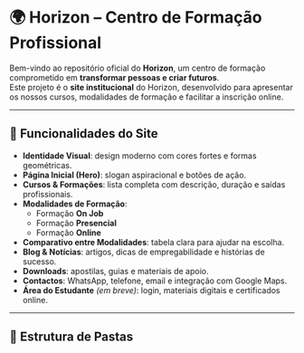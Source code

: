 # 🌍 Horizon – Centro de Formação Profissional

Bem-vindo ao repositório oficial do **Horizon**, um centro de formação comprometido em **transformar pessoas e criar futuros**.  
Este projeto é o **site institucional** do Horizon, desenvolvido para apresentar os nossos cursos, modalidades de formação e facilitar a inscrição online.

---

## 🚀 Funcionalidades do Site

- **Identidade Visual**: design moderno com cores fortes e formas geométricas.  
- **Página Inicial (Hero)**: slogan aspiracional e botões de ação.  
- **Cursos & Formações**: lista completa com descrição, duração e saídas profissionais.  
- **Modalidades de Formação**:
  - Formação **On Job**  
  - Formação **Presencial**  
  - Formação **Online**  
- **Comparativo entre Modalidades**: tabela clara para ajudar na escolha.  
- **Blog & Notícias**: artigos, dicas de empregabilidade e histórias de sucesso.  
- **Downloads**: apostilas, guias e materiais de apoio.  
- **Contactos**: WhatsApp, telefone, email e integração com Google Maps.  
- **Área do Estudante** *(em breve)*: login, materiais digitais e certificados online.  

---

## 📂 Estrutura de Pastas

